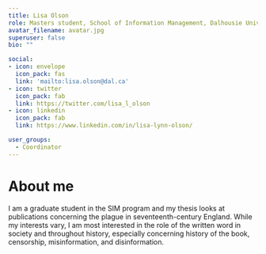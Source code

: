 ```yaml
---
title: Lisa Olson
role: Masters student, School of Information Management, Dalhousie University
avatar_filename: avatar.jpg
superuser: false
bio: ""

social:
- icon: envelope
  icon_pack: fas
  link: 'mailto:lisa.olson@dal.ca'
- icon: twitter
  icon_pack: fab
  link: https://twitter.com/lisa_l_olson
- icon: linkedin
  icon_pack: fab
  link: https://www.linkedin.com/in/lisa-lynn-olson/

user_groups:
  - Coordinator
---
```


# About me
I am a graduate student in the SIM program and my thesis looks at publications concerning the plague in seventeenth-century England. While my interests vary, I am most interested in the role of the written word in society and throughout history, especially concerning history of the book, censorship, misinformation, and disinformation.